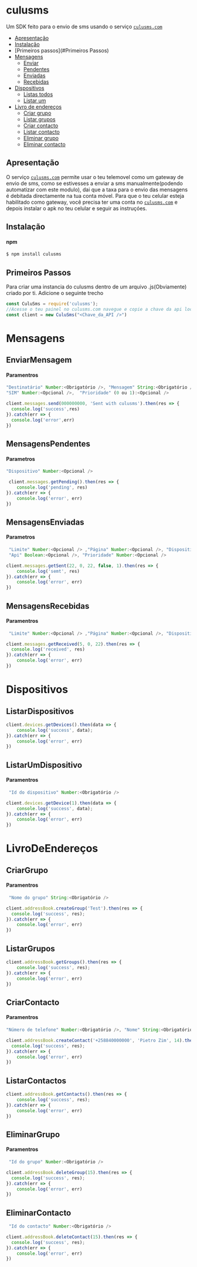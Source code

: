 culusms
===========

Um SDK feito para o envio de sms usando o serviço [`culusms.com`](culusms.com)

- [Apresentação](#Apresentação)
- [Instalação](#Instalação)
- [Primeiros passos](#Primeiros Passos)
- [Mensagens](#Mensagens)
    - [Enviar](#EnviarMensagem)
    - [Pendentes](#MensagensPendentes)
    - [Enviadas](#MensagensEnviadas)
    - [Recebidas](#MensagensRecebidas)
- [Dispositivos](#Dispositivos)
    - [Listas todos](#ListarDispositivos)
    - [Listar um](#ListarUmDispositivo)
- [Livro de endereços](#LivroDeEndereços)
    - [Criar grupo](#CriarGrupo)
    - [Listar grupos](#ListarGrupos)
    - [Criar contacto](#CriarContacto)
    - [Listar contacto](#ListarContactos)
    - [Eliminar grupo](#EliminarGrupo)
    - [Eliminar contacto](#EliminarContacto)

## Apresentação
O serviço [`culusms.com`](culusms.com) permite usar o teu telemovel como um gateway de envio de sms, como se estivesses a enviar a sms manualmente(podendo automatizar com este modulo), dai que a taxa para o envio das mensagens é debitada directamente na tua conta móvel.
Para que o teu celular esteja habilitado como gateway, você precisa ter uma conta no [`culusms.com`](culusms.com) e depois instalar o apk no teu celular e seguir as instruçóes.

## Instalação
#### npm
```sh
$ npm install culusms

```

## Primeiros Passos
Para criar uma instancia do culusms dentro de um arquivo .js(Obviamente) criado por ti. Adicione o seguinte trecho
```js
const CuluSms = require('culusms');
//Acesse o teu painel no culusms.com navegue e copie a chave da api localizada em FERRAMENTAS -> CHAVES DE API
const client = new CuluSms("<Chave_da_API />") 
```
# Mensagens
  
  ## EnviarMensagem
  
  #### Paramentros 
  ```js
  "Destinatário" Number:<Obrigatório />, "Mensagem" String:<Obrigatório />, "Dispositivo" Number:<Opcional />
  "SIM" Number:<Opcional />,  "Prioridade" (0 ou 1):<Opcional />
  ```
  ```js
  client.messages.send(000000000, 'Sent with culusms').then(res => {
    console.log('success',res)
  }).catch(err => {
    console.log('error',err)
  })
  ```
  
  ## MensagensPendentes
  
  #### Parametros
  ```js
  "Dispositivo" Number:<Opcional />
  ```
  ```js
   client.messages.getPending().then(res => {
      console.log('pending', res)
  }).catch(err => {
      console.log('error', err)
  })
  ```
  
  ## MensagensEnviadas
  
  #### Parametros
  ```js
   "Limite" Number:<Opcional /> ,"Página" Number:<Opcional />, "Dispositivo" Number:<Opcional />
   "Api" Boolean:<Opcional />, "Prioridade" Number:<Opcional />
  ```
  ```js
  client.messages.getSent(22, 0, 22, false, 1).then(res => {
      console.log('semt', res)
  }).catch(err => {
      console.log('error', err)
  })
  ```
  ## MensagensRecebidas
  
  #### Paramentros
  ```js
   "Limite" Number:<Opcional /> ,"Página" Number:<Opcional />, "Dispositivo" Number:<Opcional />
  ```
  ```js
  client.messages.getReceived(5, 0, 22).then(res => {
    console.log('received', res)
  }).catch(err => {
      console.log('error', err)
  })
  ```
  
# Dispositivos
  ## ListarDispositivos
  ```js
  client.devices.getDevices().then(data => {
      console.log('success', data);
  }).catch(err => {
      console.log('error', err)
  })
  ```
  
  ## ListarUmDispositivo
  #### Paramentros
  ```js
   "Id do dispositivo" Number:<Obrigatório />
  ```
  ```js
  client.devices.getDevice(1).then(data => {
      console.log('success', data);
  }).catch(err => {
      console.log('error', err)
  })
  ```
  
  # LivroDeEndereços
  ## CriarGrupo
  #### Paramentros
  ```js
   "Nome do grupo" String:<Obrigatório />
  ```
  ```js
  client.addressBook.createGroup('Test').then(res => {
    console.log('success', res);
  }).catch(err => {
      console.log('error', err)
  })
  ```
  ## ListarGrupos
  ```js
  client.addressBook.getGroups().then(res => {
      console.log('success', res);
  }).catch(err => {
      console.log('error', err)
  })
  ```
  ## CriarContacto
  #### Paramentros
  ```js
  "Número de telefone" Number:<Obrigatório />, "Nome" String:<Obrigatório />, "Id do grupo" Number:<Obrigatório />
  ```
  ```js
  client.addressBook.createContact('+258840000000', 'Pietro Zim', 14).then(res => {
    console.log('success', res);
  }).catch(err => {
      console.log('error', err)
  })
  ```
  ## ListarContactos
  ```js
  client.addressBook.getContacts().then(res => {
      console.log('success', res);
  }).catch(err => {
      console.log('error', err)
  })
  ```
  ## EliminarGrupo
  #### Paramentros
  ```js
   "Id do grupo" Number:<Obrigatório />
  ```
  ```js
  client.addressBook.deleteGroup(15).then(res => {
    console.log('success', res);
  }).catch(err => {
      console.log('error', err)
  })
  ```
  
  ## EliminarContacto
  ```js
   "Id do contacto" Number:<Obrigatório />
  ```
  ```js
  client.addressBook.deleteContact(15).then(res => {
    console.log('success', res);
  }).catch(err => {
      console.log('error', err)
  })
  ```
  
